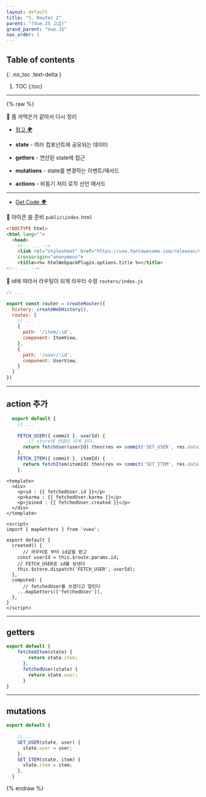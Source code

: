 ```yaml
---
layout: default
title: "5. Router 2"
parent: "(Vue.JS 고급)"
grand_parent: "Vue.JS"
nav_order: 1
---
```


## Table of contents
{: .no_toc .text-delta }

1. TOC
{:toc}

---

{% raw %}

🥨 좀 까먹은거 같아서 다시 정리

* [참고 🌍](https://taehyungs-programming-blog.github.io/blog/docs/VueJS/2.VueJS_InterM/VueJS.InterM-7/)

* **state** - 여러 컴포넌트에 공유되는 데이터
* **getters** - 연산된 state에 접근
* **mutations** - state를 변경하는 이벤트/매서드
* **actions** - 비동기 처리 로직 선언 매서드

---

* [Get Code 🌍](https://github.com/EasyCoding-7/vue3.0-adv-tutorial/tree/router3)

🥨 아이콘 쓸 준비 `public\index.html`

```html
<!DOCTYPE html>
<html lang="">
  <head>
    <!-- ... -->
    <link rel="stylesheet" href="https://use.fontawesome.com/releases/v5.1.0/css/all.css" integrity="sha384-lKuwvrZot6UHsBSfcMvOkWwlCMgc0TaWr+30HWe3a4ltaBwTZhyTEggF5tJv8tbt"
    crossorigin="anonymous">
    <title><%= htmlWebpackPlugin.options.title %></title>
<!-- ... -->
```

🥨 id에 따라서 라우팅이 되게 라우터 수정 `routers/index.js`

```js
// ...

export const router = createRouter({
  history: createWebHistory(),
  routes: [
    // ...
    {
      path: '/item/:id',
      component: ItemView,
    },
    {
      path: '/user/:id',
      component: UserView,
    }
  ]
})
```

---

## action 추가

```js
  export default {
    // ...
    
    FETCH_USER({ commit }, userId) {
        // store에 연결이 되게 된다.
      return fetchUser(userId).then(res => commit('SET_USER', res.data));
    },
    FETCH_ITEM({ commit }, itemId) {
      return fetchItem(itemId).then(res => commit('SET_ITEM', res.data));
    },
```

```vue
<template>
  <div>
    <p>id : {{ fetchedUser.id }}</p>
    <p>karma : {{ fetchedUser.karma }}</p>
    <p>joined : {{ fetchedUser.created }}</p>
  </div>
</template>

<script>
import { mapGetters } from 'vuex';

export default {
  created() {
      // 라우터로 부터 id값을 받고
    const userId = this.$route.params.id;
    // FETCH_USER로 id를 보낸다
    this.$store.dispatch('FETCH_USER', userId);
  },
  computed: {
      // fetchedUser를 쓰겠다고 알린다
    ...mapGetters(['fetchedUser']),
  },
}
</script>
```

---

## getters

```js
export default {
    fetchedItem(state) {
        return state.item;
      },
      fetchedUser(state) {
        return state.user;
      }
}
```

---

## mutations

```js
export default {
  
    //...
    SET_USER(state, user) {
      state.user = user;
    },
    SET_ITEM(state, item) {
      state.item = item;
    },
  }
```

{% endraw %}